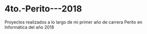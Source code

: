 # 4to.-Perito---2018
Proyectos realizados a lo largo de mi primer año de carrera Perito en Informática del año 2018
